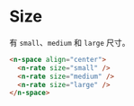 # Size

有 `small`、`medium` 和 `large` 尺寸。

```html
<n-space align="center">
  <n-rate size="small" />
  <n-rate size="medium" />
  <n-rate size="large" />
</n-space>
```
